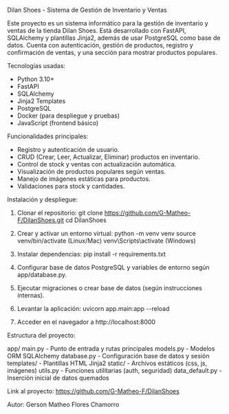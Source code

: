 Dilan Shoes - Sistema de Gestión de Inventario y Ventas

Este proyecto es un sistema informático para la gestión de inventario y ventas de la tienda Dilan Shoes. Está desarrollado con FastAPI, SQLAlchemy y plantillas Jinja2, además de usar PostgreSQL como base de datos. Cuenta con autenticación, gestión de productos, registro y confirmación de ventas, y una sección para mostrar productos populares.

Tecnologías usadas:
- Python 3.10+
- FastAPI
- SQLAlchemy
- Jinja2 Templates
- PostgreSQL
- Docker (para despliegue y pruebas)
- JavaScript (frontend básico)

Funcionalidades principales:
- Registro y autenticación de usuario.
- CRUD (Crear, Leer, Actualizar, Eliminar) productos en inventario.
- Control de stock y ventas con actualización automática.
- Visualización de productos populares según ventas.
- Manejo de imágenes estáticas para productos.
- Validaciones para stock y cantidades.

Instalación y despliegue:

1. Clonar el repositorio:
   git clone https://github.com/G-Matheo-F/DilanShoes.git
   cd DilanShoes

2. Crear y activar un entorno virtual:
   python -m venv venv
   source venv/bin/activate  (Linux/Mac)
   venv\Scripts\activate     (Windows)

3. Instalar dependencias:
   pip install -r requirements.txt

4. Configurar base de datos PostgreSQL y variables de entorno según app/database.py.

5. Ejecutar migraciones o crear base de datos (según instrucciones internas).

6. Levantar la aplicación:
   uvicorn app.main:app --reload

7. Acceder en el navegador a http://localhost:8000

Estructura del proyecto:

app/
  main.py             - Punto de entrada y rutas principales
  models.py           - Modelos ORM SQLAlchemy
  database.py         - Configuración base de datos y sesión
  templates/          - Plantillas HTML Jinja2
  static/             - Archivos estáticos (css, js, imágenes)
  utils.py            - Funciones utilitarias (auth, seguridad)
  data_default.py     - Inserción inicial de datos quemados

Link al proyecto:
https://github.com/G-Matheo-F/DilanShoes

Autor:
Gerson Matheo Flores Chamorro
